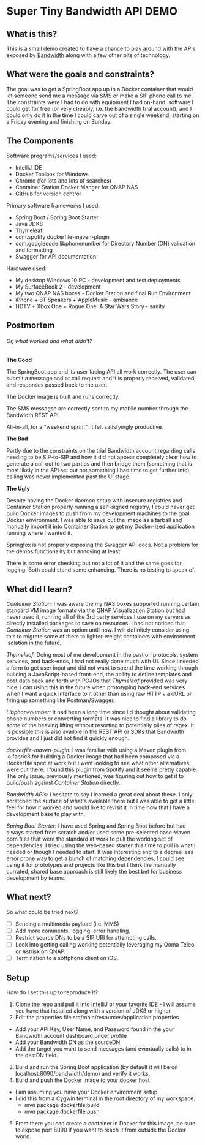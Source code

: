 # Super Tiny Bandwidth API DEMO

## What is this?

This is a small demo created to have a chance to play around with the APIs exposed by [Bandwidth](https://bandwidth.com) 
along with a few other bits of technology.

## What were the goals and constraints?

The goal was to get a SpringBoot app up in a Docker container that would let someone send me a message via SMS or make a 
SIP phone call to me. The constraints were I had to do with equipment I had on-hand, software I could get for free (or
very cheaply, i.e. the Bandwidth trial account), and I could only do it in the time I could carve out of a single weekend,
starting on a Friday evening and finishing on Sunday.

## The Components

Software programs/services I used:
- IntelliJ IDE
- Docker Toolbox for Windows
- Chrome (for lots and lots of searches)
- Container Station Docker Manger for QNAP NAS
- GitHub for version control

Primary software frameworks I used:
- Spring Boot / Spring Boot Starter
- Java JDK8
- Thymeleaf
- com.spotify dockerfile-maven-plugin
- com.googlecode.libphonenumber for Directory Number (DN) validation and formatting 
- Swagger for API documentation

Hardware used:
- My desktop Windows 10 PC - development and test deployments
- My SurfaceBook 2 - development
- My two QNAP NAS boxes - Docker Station and final Run Environment
- iPhone + BT Speakers + AppleMusic - ambiance
- HDTV + Xbox One + Rogue One: A Star Wars Story - sanity

## Postmortem
###### Or, what worked and what didn't?

**The Good**

The SpringBoot app and its user facing API all work correctly. The user can submit a message and or call request and
it is properly received, validated, and responses passed back to the user.

The Docker image is built and runs correctly.

The SMS messagse are correctly sent to my mobile number through the Bandwidth REST API.

All-in-all, for a "weekend sprint", it felt satisfyingly productive. 

**The Bad**

Partly due to the constraints on the trial Bandwidth account regarding calls needing to be SIP-to-SIP and how it did not
appear completely clear how to generate a call out to two parties and then bridge them (something that is most likely 
in the API set but not something I had time to get further into), calling was never implemented past the UI stage.

**The Ugly**

Despite having the Docker daemon setup with insecure registries and Container Station properly running a self-signed 
registry, I could never get build Docker images to push from my development machines to the goal Docker environment. I 
was able to save out the image as a tarball and manually import it into Container Station to get my Docker-ized 
application running where I wanted it.

Springfox is not properly exposing the Swagger API docs. Not a problem for the demos functionality but annoying at least.

There is some error checking but not a lot of it and the same goes for logging. Both could stand some enhancing. There 
is no testing to speak of.

## What did I learn?

*Container Station:* I was aware the my NAS boxes supported running certain standard VM image formats via the QNAP Visualization 
Station but had never used it, running all of the 3rd party services I use on my servers as directly installed packages to save
on resources. I had not noticed that *Container Station* was an option until now. I will definitely consider using this 
to migrate some of them to lighter-weight containers with environment isolation in the future.

*Thymeleaf:* Doing most of me development in the past on protocols, system services, and back-ends, I had not really done
much with UI. Since I needed a form to get user input and did not want to spend the time working through building a 
JavaScript-based front-end, the ability to define templates and post data back and forth with POJOs that *Thymeleaf* 
provided was very nice. I can using this in the future when prototyping back-end services when I want a quick interface
to it other than using raw HTTP via cURL or firing up something like Postman/Swagger.

*Libphonenumber:* It had been a long time since I'd thought about validating phone numbers or converting formats. It was 
nice to find a library to do some of the heaving lifting without resorting to potentially piles of regex. It is possible this is
also availble in the REST API or SDKs that Bandwidth provides and I just did not find it quickly enough.

*dockerfile-maven-plugin:* I was familiar with using a Maven plugin from io.fabric8 for building a Docker image that had
been composed via a Dockerfile spec at work but I went looking to see what other alternatives were out there. I found
this plugin from Spotify and it seems pretty capable. The only issue, previously mentioned, was figuring out how to get
it to build/push against *Container Station* directly.

*Bandwidth APIs:* I hesitate to say I learned a great deal about these. I only scratched the surface of what's available
there but I was able to get a little feel for how it worked and would like to revisit it in time now that I have a development
base to play with.

*Spring Boot Starter:* I have used Spring and Spring Boot before but had always started from scratch and/or used some pre-selected 
base Maven pom files that were the standard at work to pull the working set of dependencies. I tried using the web-based 
starter this time to pull in what I needed or though I needed to start. It was interesting and to a degree less error prone way to 
get a bunch of matching dependencies. I could see using it for prototypes and projects like this but I think the manually currated,
shared base approach is still likely the best bet for business development by teams.

## What next?

So what could be tried next?

- [ ] Sending a multimedia payload (i.e. MMS)
- [ ] Add more comments, logging, error handling.
- [ ] Restrict source DNs to be a SIP URI for attempting calls.
- [ ] Look into getting calling working potentially leveraging my Ooma Teleo or Astrisk on QNAP.
- [ ] Termination to a softphone client on iOS.     
  
## Setup

How do I set this up to reproduce it?

1. Clone the repo and pull it into IntelliJ or your favorite IDE - I will assume you have that installed along with a version of JDK8 or higher.
2. Edit the properties file src/main/resources/application.properties
  - Add your API Key, User Name, and Password found in the your Bandwidth account dashboard under profile
  - Add your Bandwidth DN as the sourceDN
  - Add the target you want to send messages (and eventually calls) to in the destDN field.
3. Build and run the Spring Boot application (by default it will be on localhost:8090/bandwidth/demo) and verify it works.
4. Build and push the Docker image to your docker host
  - I am assuming you have your Docker environment setup
  - I did this from a Cygwin terminal in the root directory of my workspace:
    - mvn package dockerfile:build
    - mvn package dockerfile:push
5. From there you can create a container in Docker for this image, be sure to expose port 8090 if you want to reach it from outside the Docker world.

